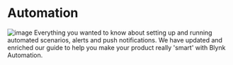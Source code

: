 # Automation
![image](https://user-images.githubusercontent.com/97158411/158426249-ccae011d-42a3-4b8a-90cf-479d9e954c09.png)
Everything you wanted to know about setting up and running automated scenarios, alerts and push notifications. We have updated and enriched our guide to help you make your product really 'smart' with Blynk Automation.
